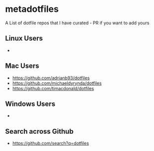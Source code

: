 # metadotfiles
A List of dotfile repos that I have curated - PR if you want to add yours

## Linux Users
+ 

## Mac Users
+ https://github.com/adrianb93/dotfiles
+ https://github.com/michaeldyrynda/dotfiles
+ https://github.com/timacdonald/dotfiles



## Windows Users
+ 


## Search across Github
+ https://github.com/search?q=dotfiles
